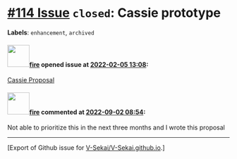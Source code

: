 # [\#114 Issue](https://github.com/V-Sekai/V-Sekai.github.io/issues/114) `closed`: Cassie prototype
**Labels**: `enhancement`, `archived`


#### <img src="https://avatars.githubusercontent.com/u/32321?u=c2e06a3d2b49a467aa907e54aa259516440267cc&v=4" width="50">[fire](https://github.com/fire) opened issue at [2022-02-05 13:08](https://github.com/V-Sekai/V-Sekai.github.io/issues/114):

[Cassie Proposal](https://v-sekai.github.io/V-Sekai/decisions/20211105-take-a-list-of-3d-points-to-triangulate-in-godot-engine.html#references)

#### <img src="https://avatars.githubusercontent.com/u/32321?u=c2e06a3d2b49a467aa907e54aa259516440267cc&v=4" width="50">[fire](https://github.com/fire) commented at [2022-09-02 08:54](https://github.com/V-Sekai/V-Sekai.github.io/issues/114#issuecomment-1235245910):

Not able to prioritize this in the next three months and I wrote this proposal


-------------------------------------------------------------------------------



[Export of Github issue for [V-Sekai/V-Sekai.github.io](https://github.com/V-Sekai/V-Sekai.github.io).]
